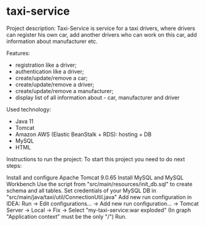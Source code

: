 ﻿# taxi-service

Project description:
Taxi-Service is service for a taxi drivers, where drivers can register his own car, add another drivers who can work on this car, add information about manufacturer etc.

Features:
- registration like a driver;
- authentication like a driver;
- create/update/remove a car;
- create/update/remove a driver;
- create/update/remove a manufacturer;
- display list of all information about - car, manufacturer and driver

Used technology:
- Java 11
- Tomcat
- Amazon AWS (Elastic BeanStalk + RDS): hosting + DB
- MySQL
- HTML 

Instructions to run the project:
To start this project you need to do next steps:

Install and configure Apache Tomcat 9.0.65
Install MySQL and MySQL Workbench
Use the script from "src/main/resources/init_db.sql" to create schema and all tables.
Set credentials of your MySQL DB in "src/main/java/taxi/util/ConnectionUtil.java"
Add new run configuration in IDEA:
Run -> Edit configurations... -> Add new run configuration... -> Tomcat Server -> Local -> Fix -> Select "my-taxi-service:war exploded" (In graph "Application context" must be the only "/")
Run.


